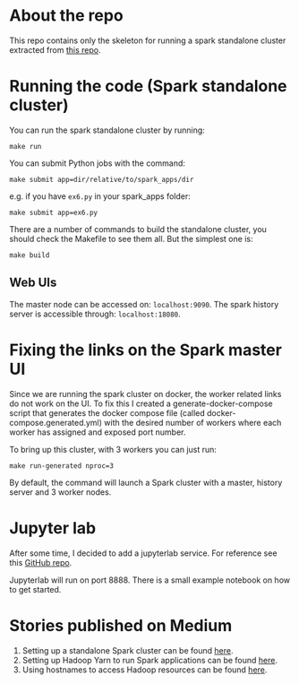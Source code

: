 # About the repo

This repo contains only the skeleton for running
a spark standalone cluster extracted from [this 
repo](https://github.com/mrn-aglic/pyspark-playground).

# Running the code (Spark standalone cluster)
You can run the spark standalone cluster by running:
```shell
make run
```
You can submit Python jobs with the command:
```shell
make submit app=dir/relative/to/spark_apps/dir
```
e.g. if you have `ex6.py` in your spark_apps folder: 
```shell
make submit app=ex6.py
```

There are a number of commands to build the standalone cluster,
you should check the Makefile to see them all. But the
simplest one is:
```shell
make build
```

## Web UIs
The master node can be accessed on:
`localhost:9090`. 
The spark history server is accessible through:
`localhost:18080`.

# Fixing the links on the Spark master UI
Since we are running the spark cluster on docker, the
worker related links do not work on the UI.
To fix this I created a generate-docker-compose script
that generates the docker compose file (called 
docker-compose.generated.yml) with the desired number of 
workers where each worker has assigned and exposed port
number.

To bring up this cluster, with 3 workers you can just run:
```shell
make run-generated nproc=3
```

By default, the command will launch a Spark cluster with
a master, history server and 3 worker nodes. 

# Jupyter lab
After some time, I decided to add a jupyterlab service.
For reference see this [GitHub repo](https://github.com/cluster-apps-on-docker/spark-standalone-cluster-on-docker).

Jupyterlab will run on port 8888. There is a small
example notebook on how to get started. 

# Stories published on Medium
1. Setting up a standalone Spark cluster can be found [here](https://medium.com/@MarinAgli1/setting-up-a-spark-standalone-cluster-on-docker-in-layman-terms-8cbdc9fdd14b).
2. Setting up Hadoop Yarn to run Spark applications can be found [here](https://medium.com/@MarinAgli1/setting-up-hadoop-yarn-to-run-spark-applications-6ea1158287af).
3. Using hostnames to access Hadoop resources can be found [here](https://medium.com/@MarinAgli1/using-hostnames-to-access-hadoop-resources-running-on-docker-5860cd7aeec1).
